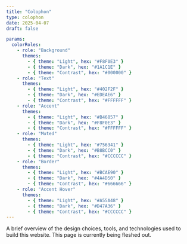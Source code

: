 ```yaml
---
title: "Colophon"
type: colophon
date: 2025-04-07
draft: false

params:
  colorRoles:
    - role: "Background"
      themes:
        - { theme: "Light", hex: "#F8F0E3" }
        - { theme: "Dark", hex: "#1A1C1E" }
        - { theme: "Contrast", hex: "#000000" }
    - role: "Text"
      themes:
        - { theme: "Light", hex: "#402F2F" }
        - { theme: "Dark", hex: "#EDEAE6" }
        - { theme: "Contrast", hex: "#FFFFFF" }
    - role: "Accent"
      themes:
        - { theme: "Light", hex: "#B46857" }
        - { theme: "Dark", hex: "#F8F0E3" }
        - { theme: "Contrast", hex: "#FFFFFF" }
    - role: "Muted"
      themes:
        - { theme: "Light", hex: "#756341" }
        - { theme: "Dark", hex: "#B8BCC0" }
        - { theme: "Contrast", hex: "#CCCCCC" }
    - role: "Border"
      themes:
        - { theme: "Light", hex: "#BCAE90" }
        - { theme: "Dark", hex: "#4A4D50" }
        - { theme: "Contrast", hex: "#666666" }
    - role: "Accent Hover"
      themes:
        - { theme: "Light", hex: "#A55A48" }
        - { theme: "Dark", hex: "#D47A36" }
        - { theme: "Contrast", hex: "#CCCCCC" }
---
```


A brief overview of the design choices, tools, and technologies used to build this website. This page is currently being fleshed out.